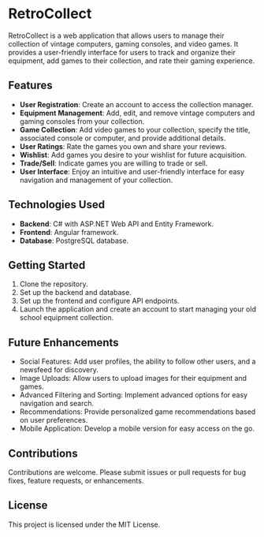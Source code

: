 # RetroCollect

RetroCollect is a web application that allows users to manage their collection of vintage computers, gaming consoles, and video games. It provides a user-friendly interface for users to track and organize their equipment, add games to their collection, and rate their gaming experience.

## Features

- **User Registration**: Create an account to access the collection manager.
- **Equipment Management**: Add, edit, and remove vintage computers and gaming consoles from your collection.
- **Game Collection**: Add video games to your collection, specify the title, associated console or computer, and provide additional details.
- **User Ratings**: Rate the games you own and share your reviews.
- **Wishlist**: Add games you desire to your wishlist for future acquisition.
- **Trade/Sell**: Indicate games you are willing to trade or sell.
- **User Interface**: Enjoy an intuitive and user-friendly interface for easy navigation and management of your collection.

## Technologies Used

- **Backend**: C# with ASP.NET Web API and Entity Framework.
- **Frontend**: Angular framework.
- **Database**: PostgreSQL database.

## Getting Started

1. Clone the repository.
2. Set up the backend and database.
3. Set up the frontend and configure API endpoints.
4. Launch the application and create an account to start managing your old school equipment collection.

## Future Enhancements

- Social Features: Add user profiles, the ability to follow other users, and a newsfeed for discovery.
- Image Uploads: Allow users to upload images for their equipment and games.
- Advanced Filtering and Sorting: Implement advanced options for easy navigation and search.
- Recommendations: Provide personalized game recommendations based on user preferences.
- Mobile Application: Develop a mobile version for easy access on the go.


## Contributions

Contributions are welcome. Please submit issues or pull requests for bug fixes, feature requests, or enhancements.

## License

This project is licensed under the MIT License.
